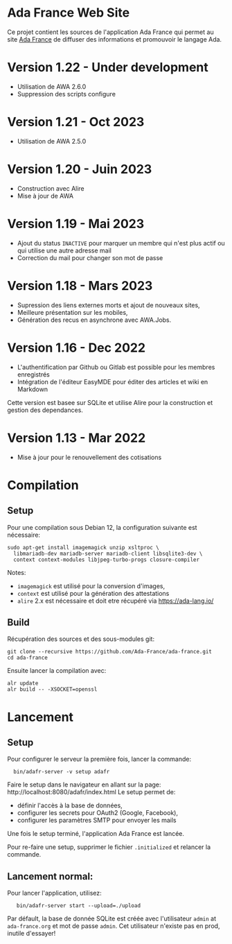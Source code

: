 # Ada France Web Site

Ce projet contient les sources de l'application Ada France qui permet
au site [Ada France](https://www.ada-france.org) de diffuser des informations
et promouvoir le langage Ada.

# Version 1.22 - Under development
- Utilisation de AWA 2.6.0
- Suppression des scripts configure

# Version 1.21 - Oct 2023
- Utilisation de AWA 2.5.0

# Version 1.20 - Juin 2023
- Construction avec Alire
- Mise à jour de AWA

# Version 1.19 - Mai 2023
- Ajout du status `INACTIVE` pour marquer un membre qui n'est plus actif
  ou qui utilise une autre adresse mail
- Correction du mail pour changer son mot de passe

# Version 1.18 - Mars 2023

- Supression des liens externes morts et ajout de nouveaux sites,
- Meilleure présentation sur les mobiles,
- Génération des recus en asynchrone avec AWA.Jobs.

# Version 1.16 - Dec 2022

- L'authentification par Github ou Gitlab est possible pour les membres enregistrés
- Intégration de l'éditeur EasyMDE pour éditer des articles et wiki en Markdown

Cette version est basee sur SQLite et utilise Alire pour la construction
et gestion des dependances.

# Version 1.13 - Mar 2022

- Mise à jour pour le renouvellement des cotisations

# Compilation

## Setup

Pour une compilation sous Debian 12, la configuration suivante est nécessaire:

```
sudo apt-get install imagemagick unzip xsltproc \
  libmariadb-dev mariadb-server mariadb-client libsqlite3-dev \
  context context-modules libjpeg-turbo-progs closure-compiler
```

Notes:

* `imagemagick` est utilisé pour la conversion d'images,
* `context` est utilisé pour la génération des attestations
* `alire` 2.x est nécessaire et doit etre récupéré via https://ada-lang.io/

## Build

Récupération des sources et des sous-modules git:

```
git clone --recursive https://github.com/Ada-France/ada-france.git
cd ada-france
```

Ensuite lancer la compilation avec:
```
alr update
alr build -- -XSOCKET=openssl
```

# Lancement

## Setup

Pour configurer le serveur la première fois, lancer la commande:

```
  bin/adafr-server -v setup adafr
```

Faire le setup dans le navigateur en allant sur la page: http://localhost:8080/adafr/index.html
Le setup permet de:

* définir l'accès à la base de données,
* configurer les secrets pour OAuth2 (Google, Facebook),
* configurer les paramètres SMTP pour envoyer les mails

Une fois le setup terminé, l'application Ada France est lancée.

Pour re-faire une setup, supprimer le fichier `.initialized` et relancer la commande.

## Lancement normal:

Pour lancer l'application, utilisez:
```
   bin/adafr-server start --upload=./upload
```

Par défault, la base de donnée SQLite est créée avec l'utilisateur `admin` at `ada-france.org` et mot de passe `admin`.
Cet utilisateur n'existe pas en prod, inutile d'essayer!

